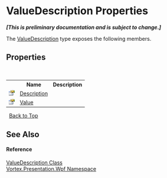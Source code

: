 # ValueDescription Properties
 _**\[This is preliminary documentation and is subject to change.\]**_

The <a href="T_Vortex_Presentation_Wpf_ValueDescription.md">ValueDescription</a> type exposes the following members.


## Properties
&nbsp;<table><tr><th></th><th>Name</th><th>Description</th></tr><tr><td>![Public property](media/pubproperty.gif "Public property")</td><td><a href="P_Vortex_Presentation_Wpf_ValueDescription_Description.md">Description</a></td><td /></tr><tr><td>![Public property](media/pubproperty.gif "Public property")</td><td><a href="P_Vortex_Presentation_Wpf_ValueDescription_Value.md">Value</a></td><td /></tr></table>&nbsp;
<a href="#valuedescription-properties">Back to Top</a>

## See Also


#### Reference
<a href="T_Vortex_Presentation_Wpf_ValueDescription.md">ValueDescription Class</a><br /><a href="N_Vortex_Presentation_Wpf.md">Vortex.Presentation.Wpf Namespace</a><br />